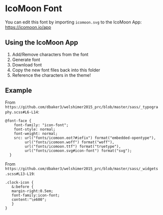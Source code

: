 # IcoMoon Font
You can edit this font by importing `icomoon.svg` to the IcoMoon App: https://icomoon.io/app

## Using the IcoMoon App
1. Add/Remove characters from the font
2. Generate font
3. Download font
4. Copy the new font files back into this folder
5. Reference the characters in the theme!

## Example
From `https://github.com/dbaker3/welshimer2015_prc/blob/master/sass/_typography.scss#L6-L14`:
```
@font-face {
    font-family: "icon-font";
    font-style: normal;
    font-weight: normal;
    src: url("fonts/icomoon.eot?#iefix") format("embedded-opentype"), 
         url("fonts/icomoon.woff") format("woff"), 
         url("fonts/icomoon.ttf") format("truetype"), 
         url("fonts/icomoon.svg#icon-font") format("svg");
  }
```
From `https://github.com/dbaker3/welshimer2015_prc/blob/master/sass/_widgets.scss#L13-L19`:
```
.clock-icon {
   &:before {
   margin-right:0.5em;
   font-family:icon-font;
   content:"\e600";
   }
}
```
